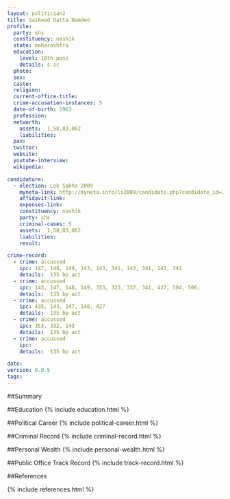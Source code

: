 ```yaml
---
layout: politician2
title: Gaikwad Datta Namdeo
profile: 
  party: shs
  constituency: nashik
  state: maharashtra
  education: 
    level: 10th pass
    details: s.sc
  photo: 
  sex: 
  caste: 
  religion: 
  current-office-title: 
  crime-accusation-instances: 5
  date-of-birth: 1963
  profession: 
  networth: 
    assets:  1,58,83,062
    liabilities: 
  pan: 
  twitter: 
  website: 
  youtube-interview: 
  wikipedia: 

candidature: 
  - election: Lok Sabha 2009
    myneta-link: http://myneta.info/ls2009/candidate.php?candidate_id=3538
    affidavit-link: 
    expenses-link: 
    constituency: nashik 
    party: shs
    criminal-cases: 5
    assets:  1,58,83,062
    liabilities: 
    result:  

crime-record: 
  - crime: accussed
    ipc: 147, 148, 149, 143, 143, 341, 143, 341, 143, 341
    details:  135 bp act  
  - crime: accussed
    ipc: 143, 147, 148, 149, 353, 323, 337, 341, 427, 504, 506,
    details:  135 bp act  
  - crime: accussed
    ipc: 435, 143, 147, 148, 427
    details:  135 bp act  
  - crime: accussed
    ipc: 353, 332, 143
    details:  135 bp act  
  - crime: accussed
    ipc: 
    details:  135 bp act  

date: 
version: 0.0.5
tags: 
---
```

##Summary


##Education
{% include education.html %}


##Political Career
{% include political-career.html %}


##Criminal Record
{% include criminal-record.html %}


##Personal Wealth
{% include personal-wealth.html %}


##Public Office Track Record
{% include track-record.html %}


##References


{% include references.html %}